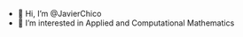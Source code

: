 - 👋 Hi, I’m @JavierChico
- 👀 I’m interested in Applied and Computational Mathematics

<!---
JavierChico/JavierChico is a ✨ special ✨ repository because its `README.md` (this file) appears on your GitHub profile.
You can click the Preview link to take a look at your changes.
--->

